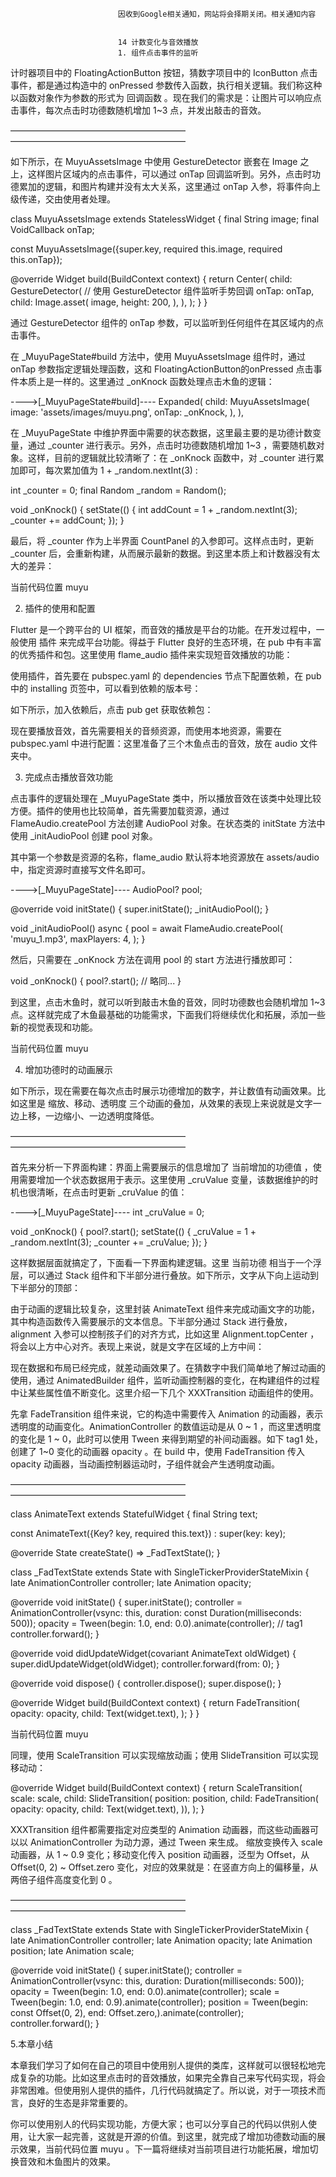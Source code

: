 
                            
                            因收到Google相关通知，网站将会择期关闭。相关通知内容
                            
                            
                            14 计数变化与音效播放
                            1. 组件点击事件的监听

计时器项目中的 FloatingActionButton 按钮，猜数字项目中的 IconButton 点击事件，都是通过构造中的 onPressed 参数传入函数，执行相关逻辑。我们称这种以函数对象作为参数的形式为 回调函数 。现在我们的需求是：让图片可以响应点击事件，每次点击时功德数随机增加 1~3 点，并发出敲击的音效。




————————————————————
————————————————————








如下所示，在 MuyuAssetsImage 中使用 GestureDetector 嵌套在 Image 之上，这样图片区域内的点击事件，可以通过 onTap 回调监听到。另外，点击时功德累加的逻辑，和图片构建并没有太大关系，这里通过 onTap 入参，将事件向上级传递，交由使用者处理。

class MuyuAssetsImage extends StatelessWidget {
  final String image;
  final VoidCallback onTap;

  const MuyuAssetsImage({super.key, required this.image, required this.onTap});

  @override
  Widget build(BuildContext context) {
    return Center(
      child: GestureDetector( // 使用 GestureDetector 组件监听手势回调
        onTap: onTap,
        child: Image.asset(
          image,
          height: 200,
        ),
      ),
    );
  }
}



通过 GestureDetector 组件的 onTap 参数，可以监听到任何组件在其区域内的点击事件。




在 _MuyuPageState#build 方法中，使用 MuyuAssetsImage 组件时，通过 onTap 参数指定逻辑处理函数，这和 FloatingActionButton的onPressed 点击事件本质上是一样的。这里通过 _onKnock 函数处理点击木鱼的逻辑：

---->[_MuyuPageState#build]----
Expanded(
  child: MuyuAssetsImage(
    image: 'assets/images/muyu.png',
    onTap: _onKnock,
  ),
),


在 _MuyuPageState 中维护界面中需要的状态数据，这里最主要的是功德计数变量，通过 _counter 进行表示。另外，点击时功德数随机增加 1~3 ，需要随机数对象。这样，目前的逻辑就比较清晰了：在 _onKnock 函数中，对 _counter 进行累加即可，每次累加值为 1 + _random.nextInt(3) :

int _counter = 0;
final Random _random = Random();

void _onKnock() {
  setState(() {
    int addCount = 1 + _random.nextInt(3);
    _counter += addCount;
  });
}


最后，将 _counter 作为上半界面 CountPanel 的入参即可。这样点击时，更新 _counter 后，会重新构建，从而展示最新的数据。到这里本质上和计数器没有太大的差异：




当前代码位置 muyu




2. 插件的使用和配置

Flutter 是一个跨平台的 UI 框架，而音效的播放是平台的功能。在开发过程中，一般使用 插件 来完成平台功能。得益于 Flutter 良好的生态环境，在 pub 中有丰富的优秀插件和包。这里使用 flame_audio 插件来实现短音效播放的功能：





使用插件，首先要在 pubspec.yaml 的 dependencies 节点下配置依赖，在 pub 中的 installing 页签中，可以看到依赖的版本号：





如下所示，加入依赖后，点击 pub get 获取依赖包：





现在要播放音效，首先需要相关的音频资源，而使用本地资源，需要在 pubspec.yaml 中进行配置：这里准备了三个木鱼点击的音效，放在 audio 文件夹中。





3. 完成点击播放音效功能

点击事件的逻辑处理在 _MuyuPageState 类中，所以播放音效在该类中处理比较方便。插件的使用也比较简单，首先需要加载资源，通过 FlameAudio.createPool 方法创建 AudioPool 对象。在状态类的 initState 方法中使用 _initAudioPool 创建 pool 对象。

其中第一个参数是资源的名称，flame_audio 默认将本地资源放在 assets/audio 中，指定资源时直接写文件名即可。

---->[_MuyuPageState]----
AudioPool? pool;

@override
void initState() {
  super.initState();
  _initAudioPool();
}

void _initAudioPool() async {
  pool = await FlameAudio.createPool(
    'muyu_1.mp3',
    maxPlayers: 4,
  );
}


然后，只需要在 _onKnock 方法在调用 pool 的 start 方法进行播放即可：

void _onKnock() {
  pool?.start();
  // 略同...
}


到这里，点击木鱼时，就可以听到敲击木鱼的音效，同时功德数也会随机增加 1~3 点。这样就完成了木鱼最基础的功能需求，下面我们将继续优化和拓展，添加一些新的视觉表现和功能。


当前代码位置 muyu




4. 增加功德时的动画展示

如下所示，现在需要在每次点击时展示功德增加的数字，并让数值有动画效果。比如这里是 缩放、移动、透明度 三个动画的叠加，从效果的表现上来说就是文字一边上移，一边缩小、一边透明度降低。




————————————————————
————————————————————











首先来分析一下界面构建：界面上需要展示的信息增加了 当前增加的功德值 ，使用需要增加一个状态数据用于表示。这里使用 _cruValue 变量，该数据维护的时机也很清晰，在点击时更新 _cruValue 的值：

---->[_MuyuPageState]----
int _cruValue = 0;

void _onKnock() {
  pool?.start();
  setState(() {
    _cruValue = 1 + _random.nextInt(3);
    _counter += _cruValue;
  });
}


这样数据层面就搞定了，下面看一下界面构建逻辑。这里 当前功德 相当于一个浮层，可以通过 Stack 组件和下半部分进行叠放。如下所示，文字从下向上运动到下半部分的顶部：



由于动画的逻辑比较复杂，这里封装 AnimateText 组件来完成动画文字的功能，其中构造函数传入需要展示的文本信息。下半部分通过 Stack 进行叠放，alignment 入参可以控制孩子们的对齐方式，比如这里 Alignment.topCenter ， 将会以上方中心对齐。表现上来说，就是文字在区域的上方中间：





现在数据和布局已经完成，就差动画效果了。在猜数字中我们简单地了解过动画的使用，通过 AnimatedBuilder 组件，监听动画控制器的变化，在构建组件的过程中让某些属性值不断变化。这里介绍一下几个 XXXTransition 动画组件的使用。

先拿 FadeTransition 组件来说，它的构造中需要传入 Animation<double> 的动画器，表示透明度的动画变化。AnimationController 的数值运动是从 0 ~ 1 ，而这里透明度的变化是 1 ~ 0，此时可以使用 Tween 来得到期望的补间动画器。如下 tag1 处，创建了 1~0 变化的动画器 opacity 。在 build 中，使用 FadeTransition 传入 opacity 动画器，当动画控制器运动时，子组件就会产生透明度动画。




————————————————————
————————————————————









class AnimateText extends StatefulWidget {
  final String text;

  const AnimateText({Key? key, required this.text}) : super(key: key);

  @override
  State<AnimateText> createState() => _FadTextState();
}

class _FadTextState extends State<AnimateText> with SingleTickerProviderStateMixin {
  late AnimationController controller;
  late Animation<double> opacity;

  @override
  void initState() {
    super.initState();
    controller = AnimationController(vsync: this, duration: const Duration(milliseconds: 500));
    opacity = Tween(begin: 1.0, end: 0.0).animate(controller); // tag1
    controller.forward();
  }

  @override
  void didUpdateWidget(covariant AnimateText oldWidget) {
    super.didUpdateWidget(oldWidget);
    controller.forward(from: 0);
  }

  @override
  void dispose() {
    controller.dispose();
    super.dispose();
  }

  @override
  Widget build(BuildContext context) {
    return FadeTransition(
      opacity: opacity,
      child: Text(widget.text),
    );
  }
}



当前代码位置 muyu




同理，使用 ScaleTransition 可以实现缩放动画；使用 SlideTransition 可以实现移动动：

@override
Widget build(BuildContext context) {
  return ScaleTransition(
    scale: scale,
    child: SlideTransition(
        position: position,
        child: FadeTransition(
          opacity: opacity,
          child: Text(widget.text),
        )),
  );
}


XXXTransition 组件都需要指定对应类型的 Animation 动画器，而这些动画器可以以 AnimationController 为动力源，通过 Tween 来生成。 缩放变换传入 scale 动画器，从 1 ~ 0.9 变化；移动变化传入 position 动画器，泛型为 Offset，从 Offset(0, 2) ~ Offset.zero 变化，对应的效果就是：在竖直方向上的偏移量，从两倍子组件高度变化到 0 。




————————————————————
————————————————————









class _FadTextState extends State<AnimateText> with SingleTickerProviderStateMixin {
  late AnimationController controller;
  late Animation<double> opacity;
  late Animation<Offset> position;
  late Animation<double> scale;

  @override
  void initState() {
    super.initState();
    controller = AnimationController(vsync: this, duration: Duration(milliseconds: 500));
    opacity = Tween(begin: 1.0, end: 0.0).animate(controller);
    scale = Tween(begin: 1.0, end: 0.9).animate(controller);
    position = Tween<Offset>(begin: const Offset(0, 2), end: Offset.zero,).animate(controller);
    controller.forward();
  }




5.本章小结

本章我们学习了如何在自己的项目中使用别人提供的类库，这样就可以很轻松地完成复杂的功能。比如这里点击时的音效播放，如果完全靠自己来写代码实现，将会非常困难。但使用别人提供的插件，几行代码就搞定了。所以说，对于一项技术而言，良好的生态是非常重要的。

你可以使用别人的代码实现功能，方便大家；也可以分享自己的代码以供别人使用，让大家一起完善，这就是开源的价值。到这里，就完成了增加功德数动画的展示效果，当前代码位置 muyu 。下一篇将继续对当前项目进行功能拓展，增加切换音效和木鱼图片的效果。

                        
                        
                            